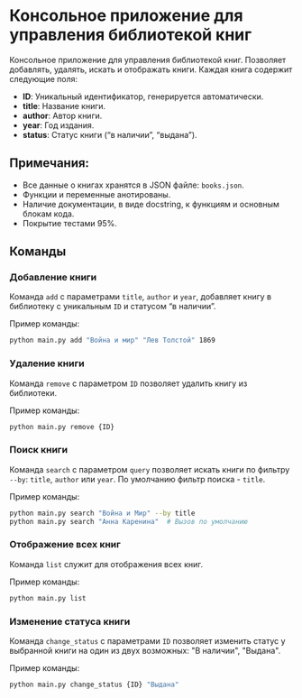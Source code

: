 # Консольное приложение для управления библиотекой книг

Консольное приложение для управления библиотекой книг. Позволяет добавлять, удалять, искать и отображать книги. Каждая книга содержит следующие поля:

- **ID**: Уникальный идентификатор, генерируется автоматически.
- **title**: Название книги.
- **author**: Автор книги.
- **year**: Год издания.
- **status**: Статус книги (“в наличии”, “выдана”).

## Примечания:

- Все данные о книгах хранятся в JSON файле: `books.json`.
- Функции и переменные анотированы.
- Наличие документации, в виде docstring, к функциям и основным блокам кода.
- Покрытие тестами 95%.

## Команды

### Добавление книги

Команда `add` с параметрами `title`, `author` и `year`, добавляет книгу в библиотеку с уникальным `ID` и статусом “в наличии”.

Пример команды:

```bash
python main.py add "Война и мир" "Лев Толстой" 1869
```

### Удаление книги

Команда `remove` с параметром `ID` позволяет удалить книгу из библиотеки.

Пример команды:

```bash
python main.py remove {ID}
```

### Поиск книги

Команда `search` с параметром `query` позволяет искать книги по фильтру `--by`: `title`, `author` или `year`. По умолчанию фильтр поиска - `title`.

Пример команды:

```bash
python main.py search "Война и Мир" --by title
python main.py search "Анна Каренина"  # Вызов по умолчанию
```

### Отображение всех книг

Команда `list` служит для отображения всех книг.

Пример команды:

```bash
python main.py list
```

### Изменение статуса книги

Команда `change_status` с параметрами `ID` позволяет изменить статус у выбранной книги на один из двух возможных: "В наличии", "Выдана".

Пример команды:

```bash
python main.py change_status {ID} "Выдана"
```
